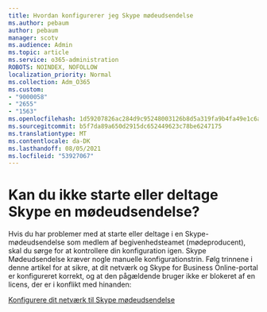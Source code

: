 ```yaml
---
title: Hvordan konfigurerer jeg Skype mødeudsendelse
ms.author: pebaum
author: pebaum
manager: scotv
ms.audience: Admin
ms.topic: article
ms.service: o365-administration
ROBOTS: NOINDEX, NOFOLLOW
localization_priority: Normal
ms.collection: Adm_O365
ms.custom:
- "9000058"
- "2655"
- "1563"
ms.openlocfilehash: 1d59207826ac284d9c95248003126b8d5a319fa9b4fa49e1c6a451558989b8cc
ms.sourcegitcommit: b5f7da89a650d2915dc652449623c78be6247175
ms.translationtype: MT
ms.contentlocale: da-DK
ms.lasthandoff: 08/05/2021
ms.locfileid: "53927067"
---
```

# <a name="cant-start-or-join-a-skype-meeting-broadcast"></a>Kan du ikke starte eller deltage Skype en mødeudsendelse?

Hvis du har problemer med at starte eller deltage i en Skype-mødeudsendelse som medlem af begivenhedsteamet (mødeproducent), skal du sørge for at kontrollere din konfiguration igen. Skype Mødeudsendelse kræver nogle manuelle konfigurationstrin. Følg trinnene i denne artikel for at sikre, at dit netværk og Skype for Business Online-portal er konfigureret korrekt, og at den pågældende bruger ikke er blokeret af en licens, der er i konflikt med hinanden:

[Konfigurere dit netværk til Skype mødeudsendelse](https://docs.microsoft.com/SkypeForBusiness/set-up-your-network-for-skype-meeting-broadcast/set-up-your-network-for-skype-meeting-broadcast)